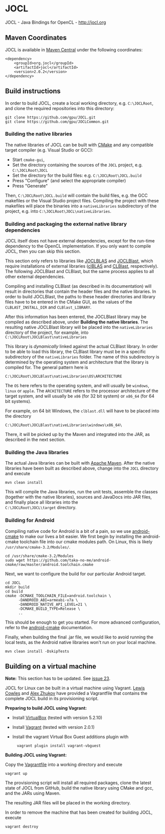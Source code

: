 # JOCL

JOCL - Java Bindings for OpenCL - http://jocl.org

## Maven Coordinates

JOCL is available in [Maven Central](http://search.maven.org/#search|ga|1|g%3A%22org.jocl%22) under the following coordinates:

    <dependency>
        <groupId>org.jocl</groupId>
        <artifactId>jocl</artifactId>
        <version>2.0.2</version>
    </dependency>



## Build instructions

In order to build JOCL, create a local working directory, e.g.
`C:\JOCLRoot`, and clone the required repositories into this
directory:

    git clone https://github.com/gpu/JOCL.git
    git clone https://github.com/gpu/JOCLCommon.git
    
   
### Building the native libraries

The native libraries of JOCL can be built with [CMake](http://www.cmake.org/)
and any compatible target compiler (e.g. Visual Studio or GCC):

* Start `cmake-gui`,
* Set the directory containing the sources of the `JOCL` project, e.g. `C:\JOCLRoot\JOCL`
* Set the directory for the build files: e.g. `C:\JOCLRoot\JOCL.build`
* Press "Configure" (and select the appropriate compiler)
* Press "Generate"

Then, `C:\JOCLRoot\JOCL.build` will contain the build files, e.g. the
GCC makefiles or the Visual Studio project files. Compiling the project
with these makefiles will place the binaries into a `nativeLibraries`
subdirectory of the project, e.g. into 
`C:\JOCLRoot\JOCL\nativeLibraries`.


### Building and packaging the external native library dependencies

JOCL itself does not have external dependencies, except for the run-time
dependency to the OpenCL implementation. If you only want to compile 
JOCL, then you can skip this section.

This section only refers to libraries like 
[JOCLBLAS](https://github.com/gpu/JOCLBLAS) and
[JOCLBlast](https://github.com/gpu/JOCLBlast), which require installations of 
external libraries ([clBLAS](https://github.com/clMathLibraries/clBLAS/) and
[CLBlast](https://github.com/CNugteren/CLBlast/), respectively). The following 
JOCLBlast and CLBlast, but the same process applies to all other external 
dependencies.     

Compiling and installing CLBlast (as described in its documentation) will 
result in directories that contain the header files and the native libraries. 
In order to build JOCLBlast, the paths to these header directories and 
library files have to be entered in the CMake GUI, as the values of the
`CLBLAST_INSTALL_DIR` and `CLBlast_LIBRARY`. 

After this information has been entered, the JOCLBlast library may be 
compiled as described above, under **Building the native libraries**.
The resulting native JOCLBlast library will be placed into
the `nativeLibraries` directory of the project, for example, into
`C:\JOCLRoot\JOCLBlast\nativeLibraries`

This library is *dynamically* linked against the actual CLBlast library.
In order to be able to load this library, the CLBlast library must
be in a specific subdirectory of the `nativeLibraries` folder.
The name of this subdirectory is determined by the operating system and
architecture that the library is compiled for. The general pattern here is

`C:\JOCLRoot\JOCLBlast\nativeLibraries\OS\ARCHITECTURE` 

The `OS` here refers to the operating system, and will usually be `windows`, 
`linux` or `apple`. The `ARCHITECTURE` refers to the processor architecture 
of the target system, and will usually be `x86` (for 32 bit system) or 
`x86_64` (for 64 bit systems).

For example, on 64 bit Windows, the `clblast.dll` will have to be placed
into the directory

`C:\JOCLRoot\JOCLBlast\nativeLibraries\windows\x86_64\`

There, it will be picked up by the Maven and integrated into the JAR, 
as described in the next section.





### Building the Java libraries

The actual Java libraries can be built with 
[Apache Maven](https://maven.apache.org/). After the native libraries
have been built as described above, change into the `JOCL` directory
and execute 

    mvn clean install

This will compile the Java libraries, run the unit tests, assemble the 
classes (together with the native libraries), sources and JavaDocs into 
JAR files, and finally place all libraries into the  
`C:\JOCLRoot\JOCL\target` directory.


### Building for Android

Compiling native code for Android is a bit of a pain, so we use [android-cmake](https://github.com/taka-no-me/android-cmake)
to make our lives a bit easier. We first begin by installing the android-cmake
toolchain file into our cmake modules path. On Linux, this is likely
`/usr/share/cmake-3.2/Modules/`.

    cd /usr/share/cmake-3.2/Modules
    sudo wget https://github.com/taka-no-me/android-cmake/raw/master/android.toolchain.cmake

Next, we want to configure the build for our particular Android target.

    cd JOCL
    mkdir build
    cd build
    cmake -DCMAKE_TOOLCHAIN_FILE=android.toolchain \
          -DANDROID_ABI=armeabi-v7a \
          -DANDROID_NATIVE_API_LEVEL=21 \
          -DCMAKE_BUILD_TYPE=Release \
          ..

This should be enough to get you started. For more advanced configuration,
refer to the [android-cmake](https://github.com/taka-no-me/android-cmake)
documentation.

Finally, when building the final .jar file, we would like to avoid running the
local tests, as the Android native libraries won't run on your local machine.

    mvn clean install -DskipTests



## Building on a virtual machine

**Note:** This section has to be updated. See [issue 23](https://github.com/gpu/JOCL/issues/23).

JOCL for Linux can be built in a virtual machine using Vagrant. 
[Lewis Cowles](https://github.com/Lewiscowles1986) and
[Alex Zhukov](https://github.com/zhuker) have provided
a Vagrantfile that contains the complete JOCL build in its
provisioning script. 

**Preparing to build JOCL using Vagrant:**

- Install [VirtualBox](https://www.virtualbox.org/) (tested with version 5.2.10)
- Install [Vagrant](https://www.vagrantup.com/) (tested with version 2.0.1)
- Install the vagrant Virtual Box Guest additions plugin with

        vagrant plugin install vagrant-vbguest


**Building JOCL using Vagrant:**

Copy the [Vagrantfile](Vagrantfile) into a working directory and execute 

    vagrant up

The provisioning script will install all required packages, clone
the latest state of JOCL from GitHub, build the native library
using CMake and gcc, and the JARs using Maven. 

The resulting JAR files will be placed in the working directory.

In order to remove the machine that has been created for building
JOCL, execute

    vagrant destroy 


